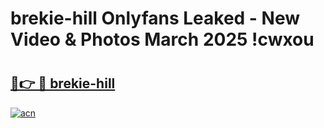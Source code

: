 # brekie-hill Onlyfans Leaked - New Video & Photos March 2025 !cwxou

# <h2><a href="https://gl6lnn.iuczelnia.edu.pl?title=brekie-hill&ref=cwxou">🔗👉 🔴 brekie-hill</a></h2>

[![acn](https://github.com/user-attachments/assets/0f9c940e-d8b0-45ae-aac7-cd30a18b3e1c)](https://gl6lnn.iuczelnia.edu.pl?title=brekie-hill&ref=cwxou)

